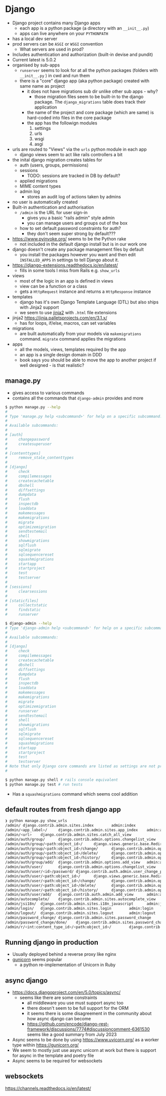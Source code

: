 # Django

- Django project contains many Django apps
    - each app is a python package (a directory with an `__init__.py`)
    - apps can live anywhere on your `PYTHONPATH`
- has a local dev server
- prod servers can be `ASGI` or `WSGI` convention
    - What servers are used in prod?
- Includes authentication and authorization (built-in devise and pundit)
- Current latest is 5.0.2
- organised by sub-apps
    - `runserver` seems to look for at all the python packages (folders with
      `__init__.py` ) in cwd and run them
    - there is a "core" django app (aka python package) created with same name
      as project
        - it does not have migrations sub dir unlike other sub apps - why?
            - those migration files seem to be built-in to the django package.
              The `django_migrations` table does track their application
        - the name of the project and core package (which are same) is
          hard-coded into files in the core package
        - the app has the followign modules
            1. settings
            1. urls
            1. wsgi
            1. asgi
- urls are routed to "Views" via the `urls` python module in each app
    - django views seem to act like rails controllers a bit
- the inital django migration creates tables for
    - auth (users, groups, permissions)
    - sessions
        - TODO: sessions are tracked in DB by default?
    - applied migrations
    - MIME content types
    - admin log
        - stores an audit log of actions taken by admins
- no user is automatically created
- Built-in authentication and authorisation
    - `/admin` is the URL for user sign-in
        - gives you a basic "rails admin" style admin
        - you can manage users and groups out of the box
    - how to set default password constraints for auth?
        - they don't seem super strong by default???
- https://www.pyinvoke.org/ seems to be the Python rake
    - not included in the default django install but is in our work one
- django doesn't create any package management files by default
    - you install the packages however you want and then edit `INSTALLED_APPS`
      in settings to tell Django about it.
- https://django-extensions.readthedocs.io/en/latest/
    - fills in some tools I miss from Rails e.g. `show_urls`
- views
    - most of the logic in an app is defined in views
    - view can be a function or a class
    - gets a `HttpRequest` instance and returns a `HttpResponse` instance
- templates
    - django has it's own Django Template Language (DTL) but also ships with
      Jinja2 support
    - we seem to use [jinja2](https://jinja.palletsprojects.com/en/3.1.x/) with
      `.html` file extensions
- jinja2 https://jinja.palletsprojects.com/en/3.1.x/
    - has for loops, if/else, macros, can set variables
- migrations
    - are built automatically from your models via `makemigrations` command.
      `migrate` command applies the migrations
- apps
    - all the models, views, templates required by the app
    - an app is a single design domain in DDD
    - book says you should be able to move the app to another project if well
      designed - is that realistic?

## manage.py

- gives access to various commands
- contains all the commands that `django-admin` provides and more

```bash
$ python manage.py --help
#
# Type 'manage.py help <subcommand>' for help on a specific subcommand.
#
# Available subcommands:
#
# [auth]
#     changepassword
#     createsuperuser
#
# [contenttypes]
#     remove_stale_contenttypes
#
# [django]
#     check
#     compilemessages
#     createcachetable
#     dbshell
#     diffsettings
#     dumpdata
#     flush
#     inspectdb
#     loaddata
#     makemessages
#     makemigrations
#     migrate
#     optimizemigration
#     sendtestemail
#     shell
#     showmigrations
#     sqlflush
#     sqlmigrate
#     sqlsequencereset
#     squashmigrations
#     startapp
#     startproject
#     test
#     testserver
#
# [sessions]
#     clearsessions
#
# [staticfiles]
#     collectstatic
#     findstatic
#     runserver

$ django-admin --help
# Type 'django-admin help <subcommand>' for help on a specific subcommand.
#
# Available subcommands:
#
# [django]
#     check
#     compilemessages
#     createcachetable
#     dbshell
#     diffsettings
#     dumpdata
#     flush
#     inspectdb
#     loaddata
#     makemessages
#     makemigrations
#     migrate
#     optimizemigration
#     runserver
#     sendtestemail
#     shell
#     showmigrations
#     sqlflush
#     sqlmigrate
#     sqlsequencereset
#     squashmigrations
#     startapp
#     startproject
#     test
#     testserver
# Note that only Django core commands are listed as settings are not properly configured (error: Requested setting INSTALLED_APPS, but settings are not configured. You must either define the environment variable DJANGO_SETTINGS_MODULE or call settings.configure() before accessing settings.).
#

$ python manage.py shell # rails console equivalent
$ python manage.py test # run tests
```

- Has a `squashmigrations` command which seems cool addition

## default routes from fresh django app

```bash
❯ python manage.py show_urls
/admin/ django.contrib.admin.sites.index        admin:index
/admin/<app_label>/     django.contrib.admin.sites.app_index    admin:app_list
/admin/<url>    django.contrib.admin.sites.catch_all_view
/admin/auth/group/      django.contrib.admin.options.changelist_view    admin:auth_group_changelist
/admin/auth/group/<path:object_id>/     django.views.generic.base.RedirectView
/admin/auth/group/<path:object_id>/change/      django.contrib.admin.options.change_view        admin:auth_group_change
/admin/auth/group/<path:object_id>/delete/      django.contrib.admin.options.delete_view        admin:auth_group_delete
/admin/auth/group/<path:object_id>/history/     django.contrib.admin.options.history_view       admin:auth_group_history
/admin/auth/group/add/  django.contrib.admin.options.add_view   admin:auth_group_add
/admin/auth/user/       django.contrib.admin.options.changelist_view    admin:auth_user_changelist
/admin/auth/user/<id>/password/ django.contrib.auth.admin.user_change_password  admin:auth_user_password_change
/admin/auth/user/<path:object_id>/      django.views.generic.base.RedirectView
/admin/auth/user/<path:object_id>/change/       django.contrib.admin.options.change_view        admin:auth_user_change
/admin/auth/user/<path:object_id>/delete/       django.contrib.admin.options.delete_view        admin:auth_user_delete
/admin/auth/user/<path:object_id>/history/      django.contrib.admin.options.history_view       admin:auth_user_history
/admin/auth/user/add/   django.contrib.auth.admin.add_view      admin:auth_user_add
/admin/autocomplete/    django.contrib.admin.sites.autocomplete_view    admin:autocomplete
/admin/jsi18n/  django.contrib.admin.sites.i18n_javascript      admin:jsi18n
/admin/login/   django.contrib.admin.sites.login        admin:login
/admin/logout/  django.contrib.admin.sites.logout       admin:logout
/admin/password_change/ django.contrib.admin.sites.password_change      admin:password_change
/admin/password_change/done/    django.contrib.admin.sites.password_change_done admin:password_change_done
/admin/r/<int:content_type_id>/<path:object_id>/        django.contrib.contenttypes.views.shortcut      admin:view_on_site
```

## Running django in production

- Usually deployed behind a reverse proxy like nginx
- [gunicorn](https://gunicorn.org/) seems popular
    - a python re-implementation of Unicorn in Ruby

## async django

- https://docs.djangoproject.com/en/5.0/topics/async/
    - seems like there are some constraints
        - all middleware you use must support async too
        - there doesn't seem to be full support for the ORM
        - it seems there is some disagreement in the community about how async
          django can become
        - https://github.com/encode/django-rest-framework/discussions/7774#discussioncomment-6361530
          seems like a good summary from July 2023
- Async seems to be done by using https://www.uvicorn.org/ as a worker type
  within https://gunicorn.org/
- We seem to mostly just use async unicorn at work but there is support for
  async in the template and poetry file
- Async seems to be required for websockets

## websockets

https://channels.readthedocs.io/en/latest/
